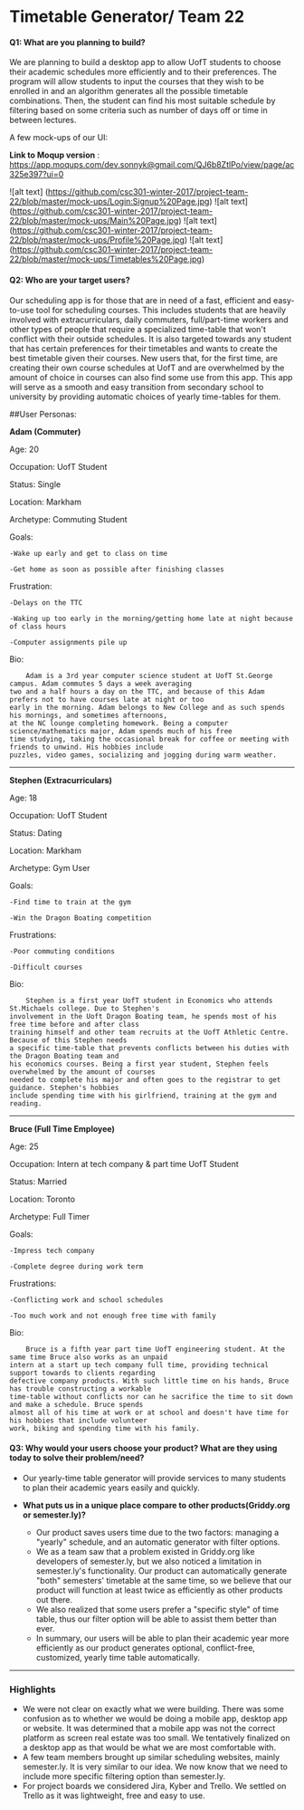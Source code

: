 ﻿# Timetable Generator/ Team 22

#### Q1: What are you planning to build?

We are planning to build a desktop app to allow UofT students to choose their academic schedules more efficiently and to their preferences.
The program will allow students to input the courses that they wish to be enrolled in and an algorithm generates all the possible timetable
combinations. Then, the student can find his most suitable schedule by filtering based on some criteria such as number of days off or time
in between lectures.

A few mock-ups of our UI:

**Link to Moqup version** : https://app.moqups.com/dev.sonnyk@gmail.com/QJ6b8ZtlPo/view/page/ac325e397?ui=0

![alt text]  (https://github.com/csc301-winter-2017/project-team-22/blob/master/mock-ups/Login:Signup%20Page.jpg)
![alt text] (https://github.com/csc301-winter-2017/project-team-22/blob/master/mock-ups/Main%20Page.jpg)
![alt text] (https://github.com/csc301-winter-2017/project-team-22/blob/master/mock-ups/Profile%20Page.jpg)
![alt text] (https://github.com/csc301-winter-2017/project-team-22/blob/master/mock-ups/Timetables%20Page.jpg)


#### Q2: Who are your target users?

Our scheduling app is for those that are in need of a fast, efficient and easy-to-use tool for scheduling courses.  This includes
students that are heavily involved with extracurriculars, daily commuters, full/part-time workers and other types of people that require
a specialized time-table that won't conflict with their outside schedules. It is also targeted towards any student that has certain
preferences for their timetables and wants to create the best timetable given their courses.  New users that, for the first time, are
creating their own course schedules at UofT and are overwhelmed by the amount of choice in courses can also find some use from this app. 
This app will serve as a smooth and easy transition from secondary school to university by providing automatic choices of yearly time-tables
for them.

##User Personas:

**Adam (Commuter)**

Age: 20

Occupation: UofT Student

Status: Single

Location: Markham

Archetype: Commuting Student

Goals: 	

	-Wake up early and get to class on time

	-Get home as soon as possible after finishing classes

Frustration:

	-Delays on the TTC

	-Waking up too early in the morning/getting home late at night because of class hours

	-Computer assignments pile up

Bio:

		Adam is a 3rd year computer science student at UofT St.George campus. Adam commutes 5 days a week averaging
  	two and a half hours a day on the TTC, and because of this Adam prefers not to have courses late at night or too
	early in the morning. Adam belongs to New College and as such spends his mornings, and sometimes afternoons,
	at the NC lounge completing homework. Being a computer science/mathematics major, Adam spends much of his free
	time studying, taking the occasional break for coffee or meeting with friends to unwind. His hobbies include
	puzzles, video games, socializing and jogging during warm weather.

__________________________________________________________________________________________________________________

**Stephen (Extracurriculars)**

Age: 18

Occupation: UofT Student

Status: Dating

Location: Markham

Archetype: Gym User

Goals:

	-Find time to train at the gym

	-Win the Dragon Boating competition

Frustrations:

	-Poor commuting conditions

	-Difficult courses

Bio:

		Stephen is a first year UofT student in Economics who attends St.Michaels college. Due to Stephen's
	involvement in the Uoft Dragon Boating team, he spends most of his free time before and after class
	training himself and other team recruits at the UofT Athletic Centre. Because of this Stephen needs
	a specific time-table that prevents conflicts between his duties with the Dragon Boating team and
	his economics courses. Being a first year student, Stephen feels overwhelmed by the amount of courses
	needed to complete his major and often goes to the registrar to get guidance. Stephen's hobbies
	include spending time with his girlfriend, training at the gym and reading.

______________________________________________________________________________________________________________

**Bruce (Full Time Employee)**

Age: 25

Occupation: Intern at tech company & part time UofT Student

Status: Married

Location: Toronto

Archetype: Full Timer

Goals:

	-Impress tech company

	-Complete degree during work term

Frustrations:

	-Conflicting work and school schedules

	-Too much work and not enough free time with family

Bio:

		Bruce is a fifth year part time UofT engineering student. At the same time Bruce also works as an unpaid
	intern at a start up tech company full time, providing technical support towards to clients regarding
	defective company products. With such little time on his hands, Bruce has trouble constructing a workable
	time-table without conflicts nor can he sacrifice the time to sit down and make a schedule. Bruce spends
	almost all of his time at work or at school and doesn't have time for his hobbies that include volunteer
	work, biking and spending time with his family.


#### Q3: Why would your users choose your product? What are they using today to solve their problem/need?

* Our yearly-time table generator will provide services to many students to plan their academic years easily and quickly.

* **What puts us in a unique place compare to other products(Griddy.org or semester.ly)?**
  * Our product saves users time due to the two factors: managing a "yearly" schedule, and an automatic generator with filter options.
  * We as a team saw that a problem existed in Griddy.org like developers of semester.ly, but we also noticed a limitation in semester.ly's
  functionality.  Our product can automatically generate "both" semesters' timetable at the same time, so we believe that our product
  will function at least twice as efficiently as other products out there.
  * We also realized that some users prefer a "specific style" of time table, thus our filter option will be able to assist them better than
  ever.
  * In summary, our users will be able to plan their academic year more efficiently as our product generates optional, conflict-free,
  customized, yearly time table automatically.


----

### Highlights

* We were not clear on exactly what we were building. There was some confusion as to whether we would be doing a mobile app, desktop app or
website. It was determined that a mobile app was not the correct platform as screen real estate was too small. We tentatively finalized on a
desktop app as that would be what we are most comfortable with.
* A few team members brought up similar scheduling websites, mainly semester.ly. It is very similar to our idea. We now know that we need to
include more specific filtering option than semester.ly.
* For project boards we considered Jira, Kyber and Trello. We settled on Trello as it was lightweight, free and easy to use.
